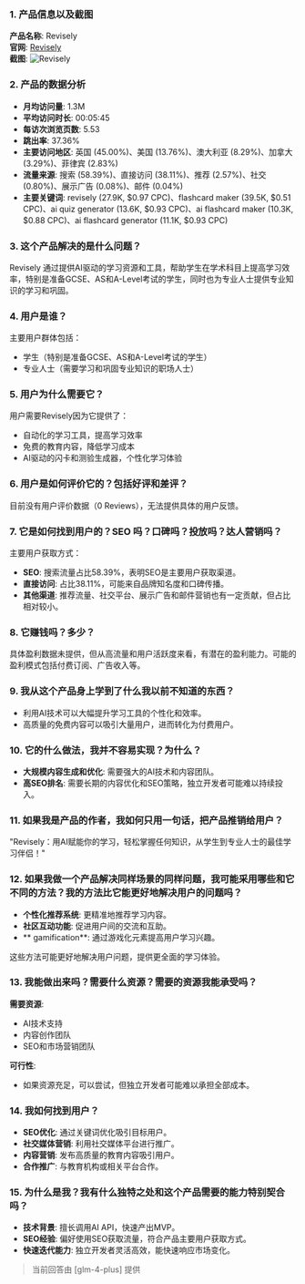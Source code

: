 ### 1. 产品信息以及截图

**产品名称**: Revisely  
**官网**: [Revisely](https://revisely.com)  
**截图**: ![Revisely](https://cdn-images.toolify.ai/170349883836598644.jpg)

### 2. 产品的数据分析

- **月均访问量**: 1.3M
- **平均访问时长**: 00:05:45
- **每访次浏览页数**: 5.53
- **跳出率**: 37.36%
- **主要访问地区**: 英国 (45.00%)、美国 (13.76%)、澳大利亚 (8.29%)、加拿大 (3.29%)、菲律宾 (2.83%)
- **流量来源**: 搜索 (58.39%)、直接访问 (38.11%)、推荐 (2.57%)、社交 (0.80%)、展示广告 (0.08%)、邮件 (0.04%)
- **主要关键词**: revisely (27.9K, $0.97 CPC)、flashcard maker (39.5K, $0.51 CPC)、ai quiz generator (13.6K, $0.93 CPC)、ai flashcard maker (10.3K, $0.88 CPC)、ai flashcard generator (11.1K, $0.93 CPC)

### 3. 这个产品解决的是什么问题？

Revisely 通过提供AI驱动的学习资源和工具，帮助学生在学术科目上提高学习效率，特别是准备GCSE、AS和A-Level考试的学生，同时也为专业人士提供专业知识的学习和巩固。

### 4. 用户是谁？

主要用户群体包括：
- 学生（特别是准备GCSE、AS和A-Level考试的学生）
- 专业人士（需要学习和巩固专业知识的职场人士）

### 5. 用户为什么需要它？

用户需要Revisely因为它提供了：
- 自动化的学习工具，提高学习效率
- 免费的教育内容，降低学习成本
- AI驱动的闪卡和测验生成器，个性化学习体验

### 6. 用户是如何评价它的？包括好评和差评？

目前没有用户评价数据（0 Reviews），无法提供具体的用户反馈。

### 7. 它是如何找到用户的？SEO 吗？口碑吗？投放吗？达人营销吗？

主要用户获取方式：
- **SEO**: 搜索流量占比58.39%，表明SEO是主要用户获取渠道。
- **直接访问**: 占比38.11%，可能来自品牌知名度和口碑传播。
- **其他渠道**: 推荐流量、社交平台、展示广告和邮件营销也有一定贡献，但占比相对较小。

### 8. 它赚钱吗？多少？

具体盈利数据未提供，但从高流量和用户活跃度来看，有潜在的盈利能力。可能的盈利模式包括付费订阅、广告收入等。

### 9. 我从这个产品身上学到了什么我以前不知道的东西？

- 利用AI技术可以大幅提升学习工具的个性化和效率。
- 高质量的免费内容可以吸引大量用户，进而转化为付费用户。

### 10. 它的什么做法，我并不容易实现？为什么？

- **大规模内容生成和优化**: 需要强大的AI技术和内容团队。
- **高SEO排名**: 需要长期的内容优化和SEO策略，独立开发者可能难以持续投入。

### 11. 如果我是产品的作者，我如何只用一句话，把产品推销给用户？

"Revisely：用AI赋能你的学习，轻松掌握任何知识，从学生到专业人士的最佳学习伴侣！"

### 12. 如果我做一个产品解决同样场景的同样问题，我可能采用哪些和它不同的方法？我的方法比它能更好地解决用户的问题吗？

- **个性化推荐系统**: 更精准地推荐学习内容。
- **社区互动功能**: 促进用户间的交流和互助。
- ** gamification**: 通过游戏化元素提高用户学习兴趣。

这些方法可能更好地解决用户问题，提供更全面的学习体验。

### 13. 我能做出来吗？需要什么资源？需要的资源我能承受吗？

**需要资源**:
- AI技术支持
- 内容创作团队
- SEO和市场营销团队

**可行性**:
- 如果资源充足，可以尝试，但独立开发者可能难以承担全部成本。

### 14. 我如何找到用户？

- **SEO优化**: 通过关键词优化吸引目标用户。
- **社交媒体营销**: 利用社交媒体平台进行推广。
- **内容营销**: 发布高质量的教育内容吸引用户。
- **合作推广**: 与教育机构或相关平台合作。

### 15. 为什么是我？我有什么独特之处和这个产品需要的能力特别契合吗？

- **技术背景**: 擅长调用AI API，快速产出MVP。
- **SEO经验**: 偏好使用SEO获取流量，符合产品主要用户获取方式。
- **快速迭代能力**: 独立开发者灵活高效，能快速响应市场变化。

> 当前回答由 [glm-4-plus] 提供